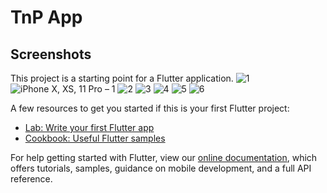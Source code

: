 # TnP App

## Screenshots


This project is a starting point for a Flutter application.
![1](https://user-images.githubusercontent.com/68428685/147811427-0b135437-36fd-409e-b216-72f6ba31f92b.png)
![iPhone X, XS, 11 Pro – 1](https://user-images.githubusercontent.com/68428685/147811667-a2d83c6a-0b33-4dae-915d-801bc7d2e7ed.png)
![2](https://user-images.githubusercontent.com/68428685/147811482-6233134e-fce4-4b57-bd9f-e9b5b17ca935.png)
![3](https://user-images.githubusercontent.com/68428685/147811492-052e1aff-ec1f-4f2c-818b-d472dd5bddcf.png)
![4](https://user-images.githubusercontent.com/68428685/147811499-afb73634-c805-4bb4-9a2e-608e9cf27c05.png)
![5](https://user-images.githubusercontent.com/68428685/147811532-7a16f6ab-c023-4660-987e-db5e8084312b.png)
![6](https://user-images.githubusercontent.com/68428685/147811539-e92e3fed-e259-49b5-89b7-1b1129141df8.png)




A few resources to get you started if this is your first Flutter project:

- [Lab: Write your first Flutter app](https://flutter.dev/docs/get-started/codelab)
- [Cookbook: Useful Flutter samples](https://flutter.dev/docs/cookbook)

For help getting started with Flutter, view our
[online documentation](https://flutter.dev/docs), which offers tutorials,
samples, guidance on mobile development, and a full API reference.
